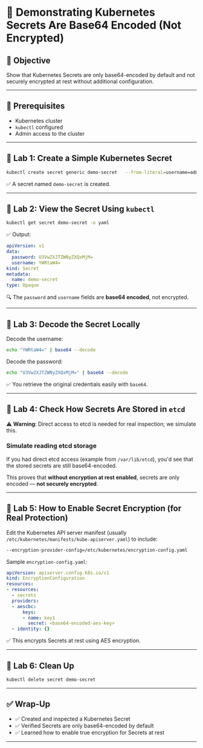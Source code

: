 # 🧪 Demonstrating Kubernetes Secrets Are Base64 Encoded (Not Encrypted)

## 🎯 Objective

Show that Kubernetes Secrets are only base64-encoded by default and not securely encrypted at rest without additional configuration.

---

## 🧰 Prerequisites

- Kubernetes cluster
- `kubectl` configured
- Admin access to the cluster

---

## 🔹 Lab 1: Create a Simple Kubernetes Secret

```bash
kubectl create secret generic demo-secret   --from-literal=username=admin   --from-literal=password='SuperSecret123'
```

✅ A secret named `demo-secret` is created.

---

## 🔹 Lab 2: View the Secret Using `kubectl`

```bash
kubectl get secret demo-secret -o yaml
```

✅ Output:

```yaml
apiVersion: v1
data:
  password: U3VwZXJTZWNyZXQxMjM=
  username: YWRtaW4=
kind: Secret
metadata:
  name: demo-secret
type: Opaque
```

🔍 The `password` and `username` fields are **base64 encoded**, not encrypted.

---

## 🔹 Lab 3: Decode the Secret Locally

Decode the username:

```bash
echo "YWRtaW4=" | base64 --decode
```

Decode the password:

```bash
echo "U3VwZXJTZWNyZXQxMjM=" | base64 --decode
```

✅ You retrieve the original credentials easily with `base64`.

---

## 🔹 Lab 4: Check How Secrets Are Stored in `etcd`

⚠️ **Warning**: Direct access to etcd is needed for real inspection; we simulate this.

### Simulate reading etcd storage

If you had direct etcd access (example from `/var/lib/etcd`), you'd see that the stored secrets are still base64-encoded.

This proves that **without encryption at rest enabled**, secrets are only encoded — **not securely encrypted**.

---

## 🔹 Lab 5: How to Enable Secret Encryption (for Real Protection)

Edit the Kubernetes API server manifest (usually `/etc/kubernetes/manifests/kube-apiserver.yaml`) to include:

```bash
--encryption-provider-config=/etc/kubernetes/encryption-config.yaml
```

Sample `encryption-config.yaml`:

```yaml
apiVersion: apiserver.config.k8s.io/v1
kind: EncryptionConfiguration
resources:
- resources:
  - secrets
  providers:
  - aescbc:
      keys:
      - name: key1
        secret: <base64-encoded-aes-key>
  - identity: {}
```

✅ This encrypts Secrets at rest using AES encryption.

---

## 🔹 Lab 6: Clean Up

```bash
kubectl delete secret demo-secret
```

---

## ✅ Wrap-Up

- ✅ Created and inspected a Kubernetes Secret
- ✅ Verified Secrets are only base64-encoded by default
- ✅ Learned how to enable true encryption for Secrets at rest

---
